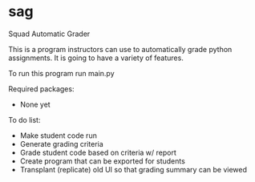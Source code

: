 # sag
Squad Automatic Grader

This is a program instructors can use to automatically grade python assignments.
It is going to have a variety of features.

To run this program run main.py

Required packages:
- None yet

To do list:
- Make student code run
- Generate grading criteria
- Grade student code based on criteria w/ report
- Create program that can be exported for students
- Transplant (replicate) old UI so that grading summary can be viewed